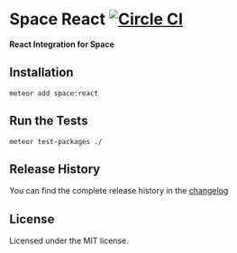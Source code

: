 # Space React [![Circle CI](https://circleci.com/gh/meteor-space/react.svg?style=svg)](https://circleci.com/gh/meteor-space/react)

**React Integration for Space**

## Installation
`meteor add space:react`

## Run the Tests
`meteor test-packages ./`

## Release History
You can find the complete release history in the [changelog](https://github.com/meteor-space/react/blob/master/CHANGELOG.md)

## License
Licensed under the MIT license.
